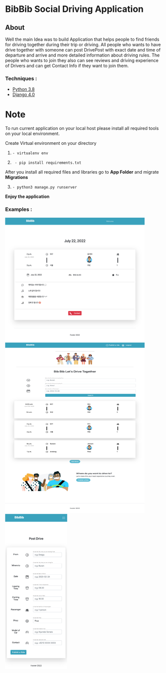 # BibBib Social Driving Application

## About 

Well the main Idea was to build Application that helps people to find friends for driving together during their trip or driving. All people who wants to have drive together with someone can post DrivePost with exact date and time of departure and arrive and more detailed information about driving rules. The people who wants to join they also can see reviews and driving experience of Drivers and can get Contact Info if they want to join them. 

### Techniques :

* [Python 3.8](https://www.python.org/)
*  [Django 4.0](https://docs.djangoproject.com/en/4.0/)


# Note

To run current application on your local host please install all required tools on your local environment. 

Create Virtual environment on your directory

1. `- virtualenv env`

2. ` - pip install requirements.txt`

After you install all required files and libraries go to **App Folder** and migrate **Migrations**

3. `- python3 manage.py runserver`

**Enjoy the application**

### Examples :
<img src="https://github.com/barkhayot/bib-bib/blob/main/screencapture-bib-bib-herokuapp-drives-2-2022-05-21-12_31_39.jpg" width="450" height="400" />

<img src="https://github.com/barkhayot/bib-bib/blob/main/screencapture-bib-bib-herokuapp-drives-2022-05-21-12_28_07.jpg" width="450" height="550" />

<img src="https://github.com/barkhayot/bib-bib/blob/main/screencapture-bib-bib-herokuapp-drives-post-2022-05-21-12_34_12.jpg" width="200" height="500" />
